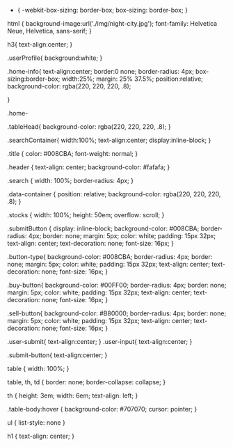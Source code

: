 * {
  -webkit-box-sizing: border-box;
  box-sizing: border-box;
}

html {
  background-image:url('./img/night-city.jpg');
  font-family: Helvetica Neue, Helvetica, sans-serif;
}

h3{
  text-align:center;
}


.userProfile{
  background:white;
}



.home-info{
  text-align:center;
  border:0 none;
  border-radius: 4px;
  box-sizing:border-box;
  width:25%;
  margin: 25% 37.5%;
  position:relative;
  background-color: rgba(220, 220, 220, .8);
  
}

.home-

.tableHead{
  background-color: rgba(220, 220, 220, .8);
}

.searchContainer{
  width:100%;
  text-align:center;
  display:inline-block;
}

.title {
  color: #008CBA;
  font-weight: normal;
}

.header {
  text-align: center;
  background-color: #fafafa;
}

.search {
  width: 100%;
  border-radius: 4px;
}

.data-container {
  position: relative;
  background-color: rgba(220, 220, 220, .8);
}

.stocks {
  width: 100%;
  height: 50em;
  overflow: scroll;
}

.submitButton {
  display: inline-block;
  background-color: #008CBA;
  border-radius: 4px;
  border: none;
  margin: 5px;
  color: white;
  padding: 15px 32px;
  text-align: center;
  text-decoration: none;
  font-size: 16px;
}

.button-type{
  background-color: #008CBA;
  border-radius: 4px;
  border: none;
  margin: 5px;
  color: white;
  padding: 15px 32px;
  text-align: center;
  text-decoration: none;
  font-size: 16px;
}

.buy-button{
  background-color: #00FF00;
  border-radius: 4px;
  border: none;
  margin: 5px;
  color: white;
  padding: 15px 32px;
  text-align: center;
  text-decoration: none;
  font-size: 16px;
}

.sell-button{
  background-color: #B80000;
  border-radius: 4px;
  border: none;
  margin: 5px;
  color: white;
  padding: 15px 32px;
  text-align: center;
  text-decoration: none;
  font-size: 16px;
}

.user-submit{
  text-align:center;
}
.user-input{
  text-align:center;
}

.submit-button{
  text-align:center;
}

table {
  width: 100%;
}

table,
th,
td {
  border: none;
  border-collapse: collapse;
}

th {
  height: 3em;
  width: 6em;
  text-align: left;
}

.table-body:hover {
  background-color: #707070;
  cursor: pointer;
}

ul {
  list-style: none
}

h1 {
  text-align: center;
}